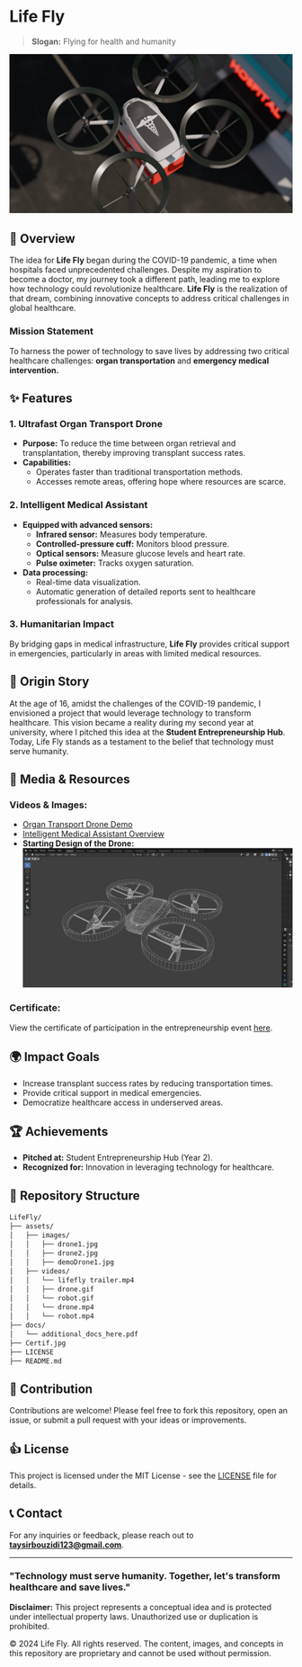# Life Fly

> **Slogan:** Flying for health and humanity

![Life Fly Drone](./assets/images/drone1.jpg)

## 🚀 Overview

The idea for **Life Fly** began during the COVID-19 pandemic, a time when hospitals faced unprecedented challenges. Despite my aspiration to become a doctor, my journey took a different path, leading me to explore how technology could revolutionize healthcare. **Life Fly** is the realization of that dream, combining innovative concepts to address critical challenges in global healthcare.

### **Mission Statement**
To harness the power of technology to save lives by addressing two critical healthcare challenges: **organ transportation** and **emergency medical intervention.**

## ✨ Features

### **1. Ultrafast Organ Transport Drone**
- **Purpose:** To reduce the time between organ retrieval and transplantation, thereby improving transplant success rates.
- **Capabilities:**
  - Operates faster than traditional transportation methods.
  - Accesses remote areas, offering hope where resources are scarce.

### **2. Intelligent Medical Assistant**
- **Equipped with advanced sensors:**
  - **Infrared sensor:** Measures body temperature.
  - **Controlled-pressure cuff:** Monitors blood pressure.
  - **Optical sensors:** Measure glucose levels and heart rate.
  - **Pulse oximeter:** Tracks oxygen saturation.
- **Data processing:**
  - Real-time data visualization.
  - Automatic generation of detailed reports sent to healthcare professionals for analysis.

### **3. Humanitarian Impact**
By bridging gaps in medical infrastructure, **Life Fly** provides critical support in emergencies, particularly in areas with limited medical resources.

## 📜 Origin Story
At the age of 16, amidst the challenges of the COVID-19 pandemic, I envisioned a project that would leverage technology to transform healthcare. This vision became a reality during my second year at university, where I pitched this idea at the **Student Entrepreneurship Hub**. Today, Life Fly stands as a testament to the belief that technology must serve humanity.

## 🎥 Media & Resources

### **Videos & Images:**
- [Organ Transport Drone Demo](./assets/videos/drone.gif)
- [Intelligent Medical Assistant Overview](./assets/videos/robot.gif)
- **Starting Design of the Drone:**
  ![Demo Drone Design](./assets/images/demoDrone1.jpg)

### **Certificate:**
View the certificate of participation in the entrepreneurship event [here](./Certif.jpg).

## 🌍 Impact Goals
- Increase transplant success rates by reducing transportation times.
- Provide critical support in medical emergencies.
- Democratize healthcare access in underserved areas.

## 🏆 Achievements
- **Pitched at:** Student Entrepreneurship Hub (Year 2).
- **Recognized for:** Innovation in leveraging technology for healthcare.

## 📂 Repository Structure
```plaintext
LifeFly/
├── assets/
│   ├── images/
│   │   ├── drone1.jpg
│   │   ├── drone2.jpg
│   │   ├── demoDrone1.jpg
│   ├── videos/
│   │   └── lifefly trailer.mp4
│   │   ├── drone.gif
│   │   └── robot.gif
│   │   └── drone.mp4
│   │   └── robot.mp4
├── docs/
│   └── additional_docs_here.pdf
├── Certif.jpg
├── LICENSE
├── README.md
```

## 🤝 Contribution
Contributions are welcome! Please feel free to fork this repository, open an issue, or submit a pull request with your ideas or improvements.

## 👍 License
This project is licensed under the MIT License - see the [LICENSE](./LICENSE) file for details.

## 📞 Contact
For any inquiries or feedback, please reach out to **taysirbouzidi123@gmail.com**.

---

### "Technology must serve humanity. Together, let's transform healthcare and save lives."

**Disclaimer:** This project represents a conceptual idea and is protected under intellectual property laws. Unauthorized use or duplication is prohibited.

© 2024 Life Fly. All rights reserved. The content, images, and concepts in this repository are proprietary and cannot be used without permission.


